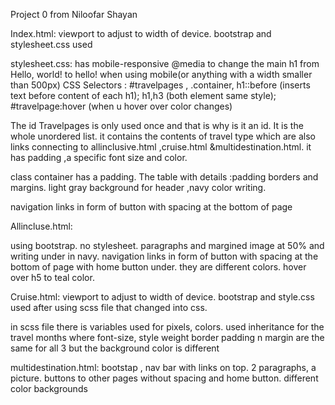 Project 0 from Niloofar Shayan

Index.html:
viewport to adjust to width of device.
bootstrap and stylesheet.css used

stylesheet.css: has mobile-responsive @media to change the main h1 from Hello, world! to hello! when using mobile(or anything with a width smaller than 500px)
CSS Selectors : #travelpages , .container, h1::before (inserts text before content of each h1); h1,h3 (both element same style); #travelpage:hover (when u hover over color changes)

The id Travelpages is only used once and that is why is it an id. It is the whole unordered list. it contains the contents of travel type which are also links connecting to allinclusive.html ,cruise.html &multidestination.html.
it has padding ,a specific font size and color.

class container has a padding.
The table  with details :padding borders and margins.  light gray background for header ,navy color writing.

navigation links in form of button with spacing at the bottom of page


Allincluse.html:

using bootstrap. no stylesheet. paragraphs and margined image at 50% and writing under in navy. navigation links in form of button with spacing at the bottom of page with home button under. they are different colors.
hover over h5 to teal color.

Cruise.html:
viewport to adjust to width of device.
bootstrap and style.css used after using scss file that changed into css.

in scss file there is variables used for pixels, colors.
used inheritance for the travel months where font-size, style weight border padding n margin are the same for all 3 but the background color is different




multidestination.html:
bootstap , nav bar with links on top. 2 paragraphs, a picture. buttons to other pages without spacing and home button. different color backgrounds

